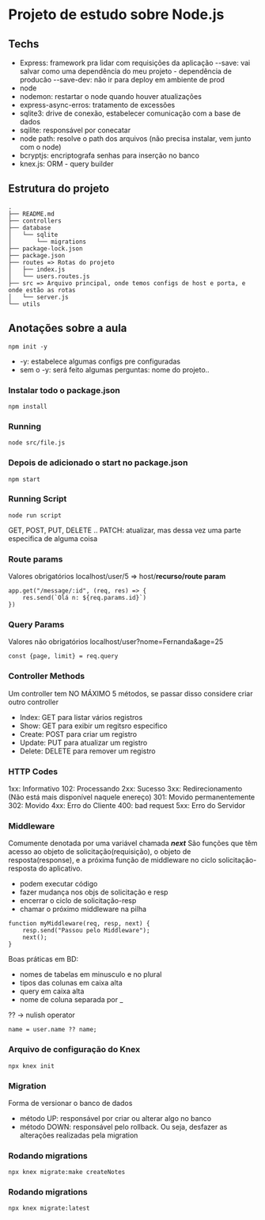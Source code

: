 # Projeto de estudo sobre Node.js

## Techs

- Express: framework pra lidar com requisições da aplicação
  --save: vai salvar como uma dependência do meu projeto - dependência de producão
  --save-dev: não ir para deploy em ambiente de prod
- node
- nodemon: restartar o node quando houver atualizações
- express-async-erros: tratamento de excessões
- sqlite3: drive de conexão, estabelecer comunicação com a base de dados
- sqilite: responsável por conecatar
- node path: resolve o path dos arquivos (não precisa instalar, vem junto com o node)
- bcryptjs: encriptografa senhas para inserção no banco 
- knex.js: ORM - query builder

## Estrutura do projeto 
```
.
├── README.md
├── controllers
├── database
│   └── sqlite
│       └── migrations
├── package-lock.json
├── package.json
├── routes => Rotas do projeto
│   ├── index.js
│   └── users.routes.js
├── src => Arquivo principal, onde temos configs de host e porta, e onde estão as rotas
│   └── server.js
└── utils
```
## Anotações sobre a aula

```
npm init -y
```

- -y: estabelece algumas configs pre configuradas
- sem o -y: será feito algumas perguntas: nome do projeto..

### Instalar todo o package.json

```
npm install
```

### Running

```
node src/file.js
```
### Depois de adicionado o start no package.json 
````
npm start
````

### Running Script

```
node run script
```

GET, POST, PUT, DELETE ..
PATCH: atualizar, mas dessa vez uma parte especifica de alguma coisa

### Route params
Valores obrigatórios
localhost/user/5 => host/<strong>recurso/route param</strong>

```
app.get("/message/:id", (req, res) => {
    res.send(`Olá n: ${req.params.id}`)
})
```

### Query Params 
Valores não obrigatórios
localhost/user?nome=Fernanda&age=25
````
const {page, limit} = req.query
````

### Controller Methods 
Um controller tem NO MÁXIMO 5 métodos, se passar disso considere criar outro controller
- Index: GET para listar vários registros
- Show: GET para exibir um regitsro especifico
- Create: POST para criar um registro
- Update: PUT para atualizar um registro
- Delete: DELETE para remover um registro

### HTTP Codes
1xx: Informativo
  102: Processando
2xx: Sucesso
3xx: Redirecionamento (Não está mais disponível naquele enereço)
  301: Movido permanentemente
  302: Movido
4xx: Erro do Cliente
  400: bad request
5xx: Erro do Servidor

### Middleware
Comumente denotada por uma variável chamada ***next***
São funções que têm acesso ao objeto de solicitação(requisição), o objeto de resposta(response), e a próxima função de middleware no ciclo solicitação-resposta do aplicativo.
- podem executar código
- fazer mudança nos objs de solicitação e resp
- encerrar o ciclo de solicitação-resp
- chamar o próximo middleware na pilha

````
function myMiddleware(req, resp, next) {
    resp.send("Passou pelo Middleware");
    next();
}
````


Boas práticas em BD:
- nomes de tabelas em minusculo e no plural
- tipos das colunas em caixa alta
- query em caixa alta
- nome de coluna separada por _


?? -> nulish operator 
````
name = user.name ?? name;
````

### Arquivo de configuração do Knex
````
npx knex init
````

### Migration
Forma de versionar o banco de dados 
- método UP: responsável por criar ou alterar algo no banco
- método DOWN: responsável pelo rollback. Ou seja, desfazer as alterações realizadas pela migration

### Rodando migrations
````
npx knex migrate:make createNotes
````
### Rodando migrations 
````
npx knex migrate:latest
````
